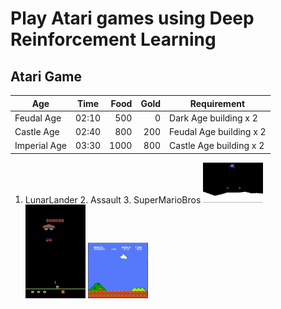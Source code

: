 # Play Atari games using Deep Reinforcement Learning

## Atari Game
Age           | Time  | Food | Gold | Requirement
--------------|:-----:|-----:| ----:|------------------------
Feudal Age    | 02:10 |  500 |    0 | Dark Age building x 2
Castle Age    | 02:40 |  800 |  200 | Feudal Age building x 2
Imperial Age  | 03:30 | 1000 |  800 | Castle Age building x 2    

1. LunarLander  2. Assault   3. SuperMarioBros
<img src="https://github.com/PierreSue/Play-Atari-games-using-Deep-Reinforcement-Learning/blob/master/gifs/LunarLander.gif" width="20%" height="20%"> <img src="https://github.com/PierreSue/Play-Atari-games-using-Deep-Reinforcement-Learning/blob/master/gifs/Assault.gif" width="20%" height="20%"> <img src="https://github.com/PierreSue/Play-Atari-games-using-Deep-Reinforcement-Learning/blob/master/gifs/Mario.gif" width="20%" height="20%">

## 